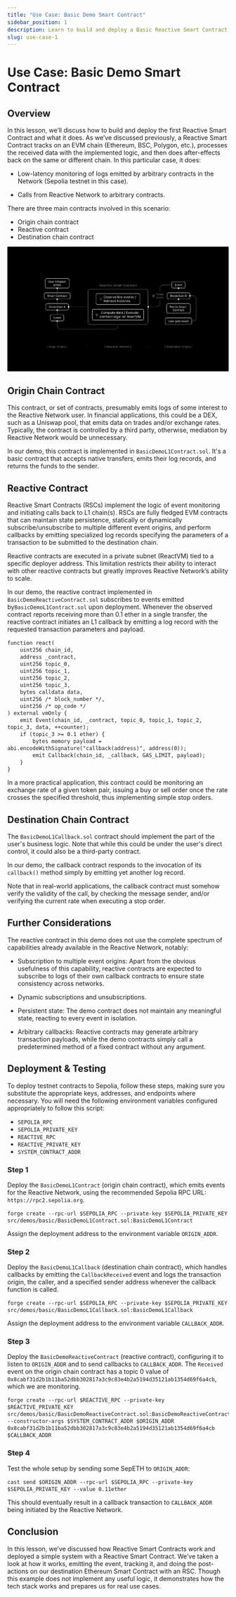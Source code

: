 ```yaml
---
title: "Use Case: Basic Demo Smart Contract"
sidebar_position: 1
description: Learn to build and deploy a Basic Reactive Smart Contract. Understand low-latency log monitoring and cross-chain calls using Ethereum testnets. Ideal for mastering Reactive Network fundamentals.
slug: use-case-1
---
```


# Use Case: Basic Demo Smart Contract

## Overview

In this lesson, we’ll discuss how to build and deploy the first Reactive Smart Contract and what it does. As we’ve discussed previously, a Reactive Smart Contract tracks on an EVM chain (Ethereum, BSC, Polygon, etc.), processes the received data with the implemented logic, and then does after-effects back on the same or different chain. In this particular case, it does:

* Low-latency monitoring of logs emitted by arbitrary contracts in the Network (Sepolia testnet in this
  case).

* Calls from Reactive Network to arbitrary contracts.

There are three main contracts involved in this scenario:

* Origin chain contract
* Reactive contract
* Destination chain contract

![Basic Demo Smart Contract](./img/use-case-1.png)

## Origin Chain Contract

This contract, or set of contracts, presumably emits logs of some interest to the Reactive Network user. In financial applications, this could be a DEX, such as a Uniswap pool, that emits data on trades and/or exchange rates. Typically, the contract is controlled by a third party, otherwise, mediation by Reactive Network would be unnecessary.

In our demo, this contract is implemented in `BasicDemoL1Contract.sol`. It's a basic contract that accepts
native transfers, emits their log records, and returns the funds to the sender.

## Reactive Contract

Reactive Smart Contracts (RSCs) implement the logic of event monitoring and initiating calls back to L1 chain(s). RSCs are fully fledged EVM contracts that can maintain state persistence, statically or dynamically subscribe/unsubscribe to multiple different event origins, and perform callbacks by emitting specialized log records specifying the parameters of a transaction to be submitted to the destination chain.

Reactive contracts are executed in a private subnet (ReactVM) tied to a specific deployer address. This limitation restricts their ability to interact with other reactive contracts but greatly improves Reactive Network’s ability to scale.

In our demo, the reactive contract implemented in `BasicDemoReactiveContract.sol` subscribes to events emitted by`BasicDemoL1Contract.sol` upon deployment. Whenever the observed contract reports receiving more than 0.1 ether in a single transfer, the reactive contract initiates an L1 callback by emitting a log record with the requested transaction parameters and payload.

```solidity
function react(
    uint256 chain_id,
    address _contract,
    uint256 topic_0,
    uint256 topic_1,
    uint256 topic_2,
    uint256 topic_3,
    bytes calldata data,
    uint256 /* block_number */,
    uint256 /* op_code */
) external vmOnly {
    emit Event(chain_id, _contract, topic_0, topic_1, topic_2, topic_3, data, ++counter);
    if (topic_3 >= 0.1 ether) {
        bytes memory payload = abi.encodeWithSignature("callback(address)", address(0));
        emit Callback(chain_id, _callback, GAS_LIMIT, payload);
    }
}
```

In a more practical application, this contract could be monitoring an exchange rate of a given token pair, issuing a buy or sell order once the rate crosses the specified threshold, thus implementing simple stop orders.

## Destination Chain Contract

The `BasicDemoL1Callback.sol` contract should implement the part of the user's business logic. Note that while this could be under the user's direct control, it could also be a third-party contract.

In our demo, the callback contract responds to the invocation of its `callback()` method simply by emitting yet another log record.

Note that in real-world applications, the callback contract must somehow verify the validity of the call, by checking the message sender, and/or verifying the current rate when executing a stop order.

## Further Considerations

The reactive contract in this demo does not use the complete spectrum of capabilities already available in the Reactive Network, notably:

* Subscription to multiple event origins: Apart from the obvious usefulness of this capability, reactive contracts are expected to subscribe to logs of their own callback contracts to ensure state consistency across networks.

* Dynamic subscriptions and unsubscriptions.

* Persistent state: The demo contract does not maintain any meaningful state, reacting to every event in isolation.

* Arbitrary callbacks: Reactive contracts may generate arbitrary transaction payloads, while the demo contracts simply call a predetermined method of a fixed contract without any argument.

## Deployment & Testing

To deploy testnet contracts to Sepolia, follow these steps, making sure you substitute the appropriate keys, addresses, and endpoints where necessary. You will need the following environment variables configured appropriately to follow this script:

* `SEPOLIA_RPC`
* `SEPOLIA_PRIVATE_KEY`
* `REACTIVE_RPC`
* `REACTIVE_PRIVATE_KEY`
* `SYSTEM_CONTRACT_ADDR`

### Step 1

Deploy the `BasicDemoL1Contract` (origin chain contract), which emits events for the Reactive Network, using the recommended Sepolia RPC URL: `https://rpc2.sepolia.org`.

```
forge create --rpc-url $SEPOLIA_RPC --private-key $SEPOLIA_PRIVATE_KEY src/demos/basic/BasicDemoL1Contract.sol:BasicDemoL1Contract
```

Assign the deployment address to the environment variable `ORIGIN_ADDR`.

### Step 2

Deploy the `BasicDemoL1Callback` (destination chain contract), which handles callbacks by emitting the `CallbackReceived` event and logs the transaction origin, the caller, and a specified sender address whenever the callback function is called.

```
forge create --rpc-url $SEPOLIA_RPC --private-key $SEPOLIA_PRIVATE_KEY src/demos/basic/BasicDemoL1Callback.sol:BasicDemoL1Callback
```

Assign the deployment address to the environment variable `CALLBACK_ADDR`.


### Step 3

Deploy the `BasicDemoReactiveContract` (reactive contract), configuring it to listen to `ORIGIN_ADDR` and to send callbacks to `CALLBACK_ADDR`. The `Received` event on the origin chain contract has a topic 0 value of `0x8cabf31d2b1b11ba52dbb302817a3c9c83e4b2a5194d35121ab1354d69f6a4cb`, which we are monitoring.

```
forge create --rpc-url $REACTIVE_RPC --private-key $REACTIVE_PRIVATE_KEY src/demos/basic/BasicDemoReactiveContract.sol:BasicDemoReactiveContract --constructor-args $SYSTEM_CONTRACT_ADDR $ORIGIN_ADDR 0x8cabf31d2b1b11ba52dbb302817a3c9c83e4b2a5194d35121ab1354d69f6a4cb $CALLBACK_ADDR
```

### Step 4

Test the whole setup by sending some SepETH to `ORIGIN_ADDR`:

```
cast send $ORIGIN_ADDR --rpc-url $SEPOLIA_RPC --private-key $SEPOLIA_PRIVATE_KEY --value 0.11ether
```

This should eventually result in a callback transaction to `CALLBACK_ADDR` being initiated by the Reactive Network.

## Conclusion

In this lesson, we’ve discussed how Reactive Smart Contracts work and deployed a simple system with a Reactive Smart Contract. We’ve taken a look at how it works, emitting the event, tracking it, and doing the post-actions on our destination Ethereum Smart Contract with an RSC. Though this example does not implement any useful logic, it demonstrates how the tech stack works and prepares us for real use cases.